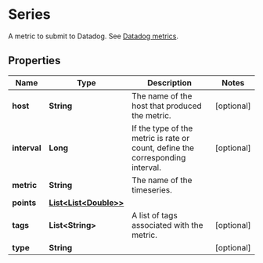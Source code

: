 

# Series

A metric to submit to Datadog. See [Datadog metrics](https://docs.datadoghq.com/developers/metrics/#custom-metrics-properties).
## Properties

Name | Type | Description | Notes
------------ | ------------- | ------------- | -------------
**host** | **String** | The name of the host that produced the metric. |  [optional]
**interval** | **Long** | If the type of the metric is rate or count, define the corresponding interval. |  [optional]
**metric** | **String** | The name of the timeseries. | 
**points** | [**List&lt;List&lt;Double&gt;&gt;**](List.md) |  | 
**tags** | **List&lt;String&gt;** | A list of tags associated with the metric. |  [optional]
**type** | **String** |  |  [optional]




